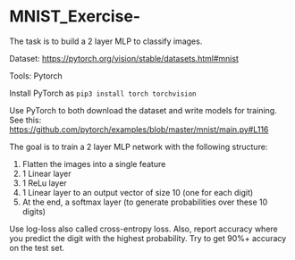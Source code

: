 # MNIST_Exercise-

The task is to build a 2 layer MLP to classify images.  

Dataset: https://pytorch.org/vision/stable/datasets.html#mnist

Tools: Pytorch 

Install PyTorch as `pip3 install torch torchvision`

Use PyTorch to both download the dataset and write models for training. See this: https://github.com/pytorch/examples/blob/master/mnist/main.py#L116

The goal is to train a 2 layer MLP network with the following structure:

1. Flatten the images into a single feature
2. 1 Linear layer
3. 1 ReLu layer
4. 1 Linear layer to an output vector of size 10 (one for each digit)
5. At the end, a softmax layer (to generate probabilities over these 10 digits)

Use log-loss also called cross-entropy loss. Also, report accuracy where you predict the digit with the highest probability. Try to get 90%+ accuracy on the test set.

